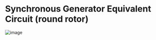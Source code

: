 # Synchronous Generator Equivalent Circuit (round rotor)

![image](https://github.com/barai3022/summit_mdpp/assets/86334661/3e591cb5-2ae3-4d47-8c1c-366ac242f5ef)
